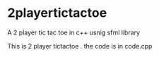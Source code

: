 # 2playertictactoe
A 2 player tic tac toe in c++ usnig sfml library

This is 2 player tictactoe . the code is in code.cpp

